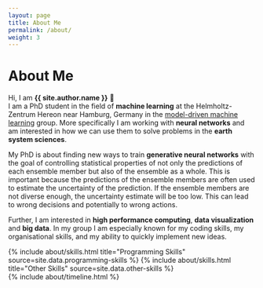 ```yaml
---
layout: page
title: About Me
permalink: /about/
weight: 3
---
```


# **About Me**

Hi, I am **{{ site.author.name }}** :wave:<br>
I am a PhD student in the field of **machine learning** at the Helmholtz-Zentrum Hereon near Hamburg, Germany in the 
[model-driven machine learning](http://m-dml.org/) group. More specifically I am working with **neural networks** and 
am interested in how we can use them to solve problems in the **earth system sciences**. 

My PhD is about finding new ways to train **generative neural networks** with the goal of controlling statistical properties
of not only the predictions of each ensemble member but also of the ensemble as a whole. This is important because
the predictions of the ensemble members are often used to estimate the uncertainty of the prediction. If the ensemble
members are not diverse enough, the uncertainty estimate will be too low. This can lead to wrong decisions and
potentially to wrong actions.

Further, I am interested in **high performance computing**, **data visualization** and **big data**. In my group I am 
especially known for my coding skills, my organisational skills, and my ability to quickly implement new ideas. 


<div class="row">
{% include about/skills.html title="Programming Skills" source=site.data.programming-skills %}
{% include about/skills.html title="Other Skills" source=site.data.other-skills %}
</div>

<div class="row">
{% include about/timeline.html %}
</div>

